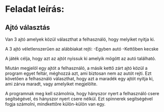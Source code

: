 # Feladat leírás:

  ## Ajtó választás

  Van 3 ajtó amelyek közül választhat a felhasználó, hogy melyiket nyitja ki.
  
  A 3 ajtó véletlenszerűen az alábbiakat rejti:
  	-Egyben autó
  	-Kettőben kecske

  A játék célja, hogy azt az ajtót nyissuk ki amelyik mögött az autó található.
   
  Miután megjelöl egy ajtót a felhasználó, a másik kettő zárt ajtó közül a program egyet feltár, méghozzá azt, ami biztosan nem az autót rejti. 
  Ezt követően a felhasználó választhat, hogy azt a maradék egy ajtót nyitja ki, ami zárva maradt, vagy amelyiket megjelölte.

  A programnak meg kell számolnia, hogy hányszor nyert a felhasználó csere segítségével, és hányszor nyert csere nélkül.
  Ezt spinnerek segítségével fogja számolni, mindkettőre külön-külön van egy.
